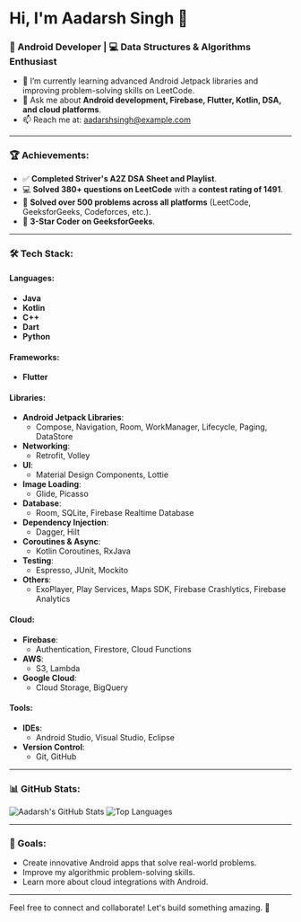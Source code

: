 # Hi, I'm Aadarsh Singh 👋
### 🚀 Android Developer | 💻 Data Structures & Algorithms Enthusiast

- 🌱 I’m currently learning advanced Android Jetpack libraries and improving problem-solving skills on LeetCode.
- 💬 Ask me about **Android development, Firebase, Flutter, Kotlin, DSA, and cloud platforms**.
- 📫 Reach me at: [aadarshsingh@example.com](mailto:aadarshsingh@example.com)

---

### 🏆 Achievements:
- ✅ **Completed Striver's A2Z DSA Sheet and Playlist**.
- 💻 **Solved 380+ questions on LeetCode** with a **contest rating of 1491**.
- 🌟 **Solved over 500 problems across all platforms** (LeetCode, GeeksforGeeks, Codeforces, etc.).
- 🥉 **3-Star Coder on GeeksforGeeks**.

---

### 🛠 Tech Stack:

#### **Languages**:
- **Java**
- **Kotlin**
- **C++**
- **Dart**
- **Python**

#### **Frameworks**:
- **Flutter**

#### **Libraries**:
- **Android Jetpack Libraries**:
  - Compose, Navigation, Room, WorkManager, Lifecycle, Paging, DataStore
- **Networking**:
  - Retrofit, Volley
- **UI**:
  - Material Design Components, Lottie
- **Image Loading**:
  - Glide, Picasso
- **Database**:
  - Room, SQLite, Firebase Realtime Database
- **Dependency Injection**:
  - Dagger, Hilt
- **Coroutines & Async**:
  - Kotlin Coroutines, RxJava
- **Testing**:
  - Espresso, JUnit, Mockito
- **Others**:
  - ExoPlayer, Play Services, Maps SDK, Firebase Crashlytics, Firebase Analytics

#### **Cloud**:
- **Firebase**:
  - Authentication, Firestore, Cloud Functions
- **AWS**:
  - S3, Lambda
- **Google Cloud**:
  - Cloud Storage, BigQuery

#### **Tools**:
- **IDEs**:
  - Android Studio, Visual Studio, Eclipse
- **Version Control**:
  - Git, GitHub

---

### 📊 GitHub Stats:
![Aadarsh's GitHub Stats](https://github-readme-stats.vercel.app/api?username=aadarshsing&show_icons=true)
![Top Languages](https://github-readme-stats.vercel.app/api/top-langs/?username=aadarshsing&layout=compact)

---

### 🚀 Goals:
- Create innovative Android apps that solve real-world problems.
- Improve my algorithmic problem-solving skills.
- Learn more about cloud integrations with Android.

---

Feel free to connect and collaborate! Let's build something amazing. 🚀
